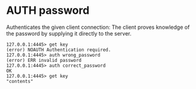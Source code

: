 # AUTH password

Authenticates the given client connection: The client proves knowledge of the
password by supplying it directly to the server.

```
127.0.0.1:4445> get key
(error) NOAUTH Authentication required.
127.0.0.1:4445> auth wrong_password
(error) ERR invalid password
127.0.0.1:4445> auth correct_password
OK
127.0.0.1:4445> get key
"contents"
```
